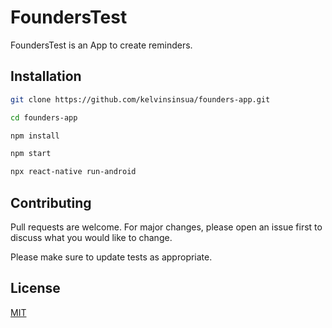 # FoundersTest

FoundersTest is an App to create reminders.

## Installation

```bash
git clone https://github.com/kelvinsinsua/founders-app.git
```
```bash
cd founders-app
```
```bash
npm install
```
```bash
npm start
```
```bash
npx react-native run-android
```

## Contributing

Pull requests are welcome. For major changes, please open an issue first
to discuss what you would like to change.

Please make sure to update tests as appropriate.

## License

[MIT](https://choosealicense.com/licenses/mit/)